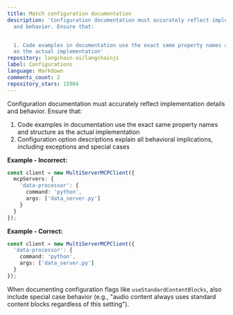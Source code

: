 ```yaml
---
title: Match configuration documentation
description: 'Configuration documentation must accurately reflect implementation details
  and behavior. Ensure that:


  1. Code examples in documentation use the exact same property names and structure
  as the actual implementation'
repository: langchain-ai/langchainjs
label: Configurations
language: Markdown
comments_count: 2
repository_stars: 15004
---
```


Configuration documentation must accurately reflect implementation details and behavior. Ensure that:

1. Code examples in documentation use the exact same property names and structure as the actual implementation
2. Configuration option descriptions explain all behavioral implications, including exceptions and special cases

**Example - Incorrect:**
```typescript
const client = new MultiServerMCPClient({
  mcpServers: {
    'data-processor': {
      command: 'python',
      args: ['data_server.py']
    }
  }
});
```

**Example - Correct:**
```typescript
const client = new MultiServerMCPClient({
  'data-processor': {
    command: 'python',
    args: ['data_server.py']
  }
});
```

When documenting configuration flags like `useStandardContentBlocks`, also include special case behavior (e.g., "audio content always uses standard content blocks regardless of this setting").

